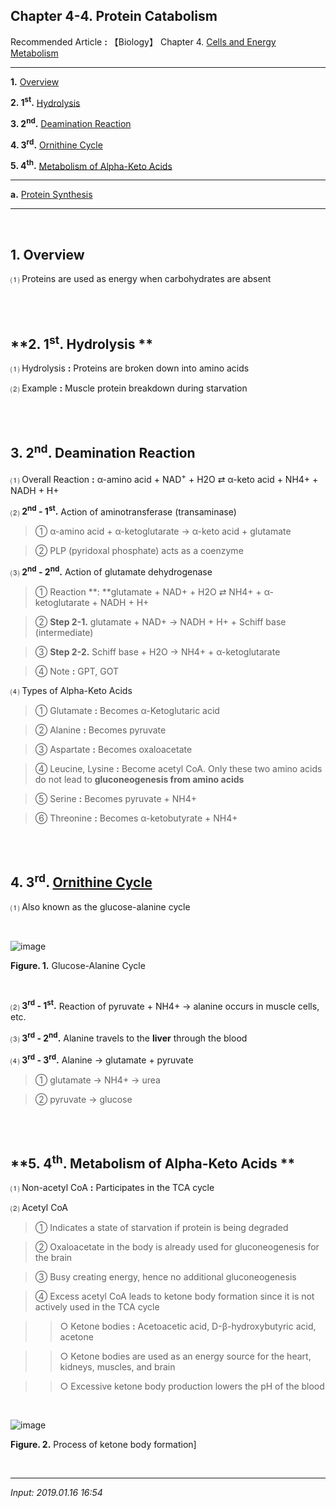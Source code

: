 ## **Chapter 4-4. Protein Catabolism**

Recommended Article **:** 【Biology】 Chapter 4. [Cells and Energy Metabolism](https://jb243.github.io/pages/70)

---

**1.** [Overview](#1-overview)

**2\. 1<sup>st</sup>.** [Hydrolysis](#2-1st-hydrolysis)

**3\. 2<sup>nd</sup>.** [Deamination Reaction](#3-2nd-deamination-reaction)

**4\. 3<sup>rd</sup>.** [Ornithine Cycle](#4-3rd-ornithine-cycle)

**5\. 4<sup>th</sup>.** [Metabolism of Alpha-Keto Acids](#5-4th-metabolism-of-alpha-keto-acids)

---

**a.** [Protein Synthesis](https://jb243.github.io/pages/1418)

---

<br>

## **1\. Overview**

 ⑴ Proteins are used as energy when carbohydrates are absent

<br>

<br>

## **2\. 1<sup>st</sup>. Hydrolysis **

⑴ Hydrolysis **:** Proteins are broken down into amino acids

⑵ Example **:** Muscle protein breakdown during starvation

<br>

<br>

## **3\. 2<sup>nd</sup>. Deamination Reaction**

⑴ Overall Reaction **:** α-amino acid + NAD<sup>+</sup> \+ H2O ⇄ α-keto acid + NH4+ \+ NADH + H+

⑵ **2<sup>nd</sup> \- 1<sup>st</sup>.** Action of aminotransferase (transaminase)

> ① α-amino acid + α-ketoglutarate → α-keto acid + glutamate

> ② PLP (pyridoxal phosphate) acts as a coenzyme

 ⑶ **2<sup>nd</sup> \- 2<sup>nd</sup>.** Action of glutamate dehydrogenase

> ① Reaction **: **glutamate + NAD+ \+ H2O ⇄ NH4+ \+ α-ketoglutarate + NADH + H+

> ② **Step 2-1.** glutamate + NAD+ → NADH + H+ \+ Schiff base (intermediate)

> ③ **Step 2-2.** Schiff base + H2O → NH4+ \+ α-ketoglutarate

> ④ Note **:** GPT, GOT

 ⑷ Types of Alpha-Keto Acids

> ① Glutamate **:** Becomes α-Ketoglutaric acid

> ② Alanine **:** Becomes pyruvate

> ③ Aspartate **:** Becomes oxaloacetate

> ④ Leucine, Lysine **:** Become acetyl CoA. Only these two amino acids do not lead to **gluconeogenesis from amino acids**

> ⑤ Serine **:** Becomes pyruvate + NH4+

> ⑥ Threonine **:** Becomes α-ketobutyrate + NH4+

<br>

<br>

## **4\. 3<sup>rd</sup>. [Ornithine Cycle](https://jb243.github.io/pages/87)**

 ⑴ Also known as the glucose-alanine cycle

<br>

![image](https://github.com/user-attachments/assets/0d59726b-0b04-4242-873a-0345a191476f)

 **Figure. 1.** Glucose-Alanine Cycle

<Br>

 ⑵ **3<sup>rd</sup> \- 1<sup>st</sup>.** Reaction of pyruvate + NH4+ → alanine occurs in muscle cells, etc.

 ⑶ **3<sup>rd</sup> \- 2<sup>nd</sup>.** Alanine travels to the **liver** through the blood

 ⑷ **3<sup>rd</sup> \- 3<sup>rd</sup>.** Alanine → glutamate + pyruvate

> ① glutamate → NH4+ → urea

> ② pyruvate → glucose

<br>

<br>

## **5\. 4<sup>th</sup>. Metabolism of Alpha-Keto Acids **

⑴ Non-acetyl CoA **:** Participates in the TCA cycle

⑵ Acetyl CoA

> ① Indicates a state of starvation if protein is being degraded

> ② Oxaloacetate in the body is already used for gluconeogenesis for the brain

> ③ Busy creating energy, hence no additional gluconeogenesis

> ④ Excess acetyl CoA leads to ketone body formation since it is not actively used in the TCA cycle

>> ○ Ketone bodies **:** Acetoacetic acid, D-β-hydroxybutyric acid, acetone

>> ○ Ketone bodies are used as an energy source for the heart, kidneys, muscles, and brain

>> ○ Excessive ketone body production lowers the pH of the blood

<br>

![image](https://github.com/user-attachments/assets/3e47bc8c-49ce-45be-a2ae-955a993f2616)

**Figure. 2.** Process of ketone body formation]

<br>

---

_Input: 2019.01.16 16:54_
